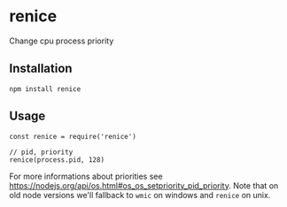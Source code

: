 # renice
Change cpu process priority

## Installation

```
npm install renice
```

## Usage

```
const renice = require('renice')

// pid, priority
renice(process.pid, 128)
```

For more informations about priorities see https://nodejs.org/api/os.html#os_os_setpriority_pid_priority. Note that on old node versions we'll fallback to `wmic` on windows and `renice` on unix.
